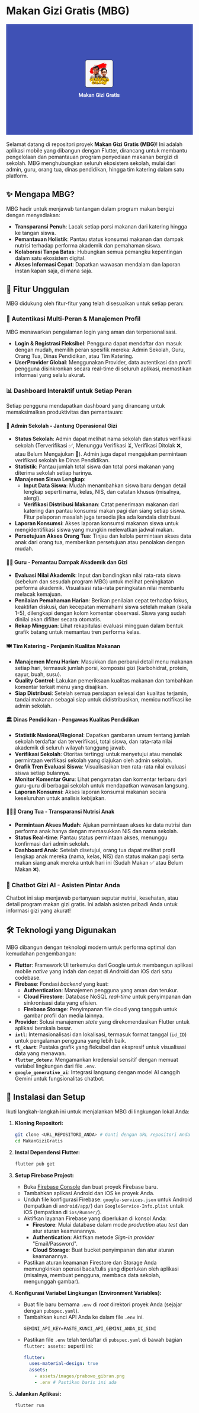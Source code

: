 # Makan Gizi Gratis (MBG)

![alt text](image.png)

Selamat datang di repositori proyek **Makan Gizi Gratis (MBG)**! Ini adalah aplikasi mobile yang dibangun dengan Flutter, dirancang untuk membantu pengelolaan dan pemantauan program penyediaan makanan bergizi di sekolah. MBG menghubungkan seluruh ekosistem sekolah, mulai dari admin, guru, orang tua, dinas pendidikan, hingga tim katering dalam satu platform. 

## ✨ Mengapa MBG?

MBG hadir untuk menjawab tantangan dalam program makan bergizi dengan menyediakan:
* **Transparansi Penuh**: Lacak setiap porsi makanan dari katering hingga ke tangan siswa.
* **Pemantauan Holistik**: Pantau status konsumsi makanan dan dampak nutrisi terhadap performa akademik dan pemahaman siswa.
* **Kolaborasi Tanpa Batas**: Hubungkan semua pemangku kepentingan dalam satu ekosistem digital.
* **Akses Informasi Cepat**: Dapatkan wawasan mendalam dan laporan instan kapan saja, di mana saja.

## 🌟 Fitur Unggulan

MBG didukung oleh fitur-fitur yang telah disesuaikan untuk setiap peran:

### 👤 Autentikasi Multi-Peran & Manajemen Profil
MBG menawarkan pengalaman login yang aman dan terpersonalisasi.
* **Login & Registrasi Fleksibel**: Pengguna dapat mendaftar dan masuk dengan mudah, memilih peran spesifik mereka: Admin Sekolah, Guru, Orang Tua, Dinas Pendidikan, atau Tim Katering. 
* **UserProvider Global**: Menggunakan Provider, data autentikasi dan profil pengguna disinkronkan secara real-time di seluruh aplikasi, memastikan informasi yang selalu akurat. 

### 📊 Dashboard Interaktif untuk Setiap Peran

Setiap pengguna mendapatkan dashboard yang dirancang untuk memaksimalkan produktivitas dan pemantauan:

#### 🏫 Admin Sekolah - Jantung Operasional Gizi
* **Status Sekolah**: Admin dapat melihat nama sekolah dan status verifikasi sekolah (Terverifikasi ✅, Menunggu Verifikasi ⏳, Verifikasi Ditolak ❌, atau Belum Mengajukan 📝). Admin juga dapat mengajukan permintaan verifikasi sekolah ke Dinas Pendidikan. 
* **Statistik**: Pantau jumlah total siswa dan total porsi makanan yang diterima sekolah setiap harinya. 
* **Manajemen Siswa Lengkap**:
    * **Input Data Siswa**: Mudah menambahkan siswa baru dengan detail lengkap seperti nama, kelas, NIS, dan catatan khusus (misalnya, alergi). 
    * **Verifikasi Distribusi Makanan**: Catat penerimaan makanan dari katering dan pantau konsumsi makan pagi dan siang setiap siswa. Fitur pelaporan masalah juga tersedia jika ada kendala distribusi. 
* **Laporan Konsumsi**: Akses laporan konsumsi makanan siswa untuk mengidentifikasi siswa yang mungkin melewatkan jadwal makan. 
* **Persetujuan Akses Orang Tua**: Tinjau dan kelola permintaan akses data anak dari orang tua, memberikan persetujuan atau penolakan dengan mudah. 

#### 👩‍🏫 Guru - Pemantau Dampak Akademik dan Gizi
* **Evaluasi Nilai Akademik**: Input dan bandingkan nilai rata-rata siswa (sebelum dan sesudah program MBG) untuk melihat peningkatan performa akademik. Visualisasi rata-rata peningkatan nilai membantu melacak kemajuan. 
* **Penilaian Pemahaman Harian**: Berikan penilaian cepat terhadap fokus, keaktifan diskusi, dan kecepatan memahami siswa setelah makan (skala 1-5), dilengkapi dengan kolom komentar observasi. Siswa yang sudah dinilai akan difilter secara otomatis. 
* **Rekap Mingguan**: Lihat rekapitulasi evaluasi mingguan dalam bentuk grafik batang untuk memantau tren performa kelas. 

#### 🍽️ Tim Katering - Penjamin Kualitas Makanan
* **Manajemen Menu Harian**: Masukkan dan perbarui detail menu makanan setiap hari, termasuk jumlah porsi, komposisi gizi (karbohidrat, protein, sayur, buah, susu). 
* **Quality Control**: Lakukan pemeriksaan kualitas makanan dan tambahkan komentar terkait menu yang disajikan. 
* **Siap Distribusi**: Setelah semua persiapan selesai dan kualitas terjamin, tandai makanan sebagai siap untuk didistribusikan, memicu notifikasi ke admin sekolah. 

#### 🏛️ Dinas Pendidikan - Pengawas Kualitas Pendidikan
* **Statistik Nasional/Regional**: Dapatkan gambaran umum tentang jumlah sekolah terdaftar dan terverifikasi, total siswa, dan rata-rata nilai akademik di seluruh wilayah tanggung jawab. 
* **Verifikasi Sekolah**: Otoritas tertinggi untuk menyetujui atau menolak permintaan verifikasi sekolah yang diajukan oleh admin sekolah. 
* **Grafik Tren Evaluasi Siswa**: Visualisasikan tren rata-rata nilai evaluasi siswa setiap bulannya. 
* **Monitor Komentar Guru**: Lihat pengamatan dan komentar terbaru dari guru-guru di berbagai sekolah untuk mendapatkan wawasan langsung. 
* **Laporan Konsumsi**: Akses laporan konsumsi makanan secara keseluruhan untuk analisis kebijakan. 

#### 👨‍👩‍👧 Orang Tua - Transparansi Nutrisi Anak
* **Permintaan Akses Mudah**: Ajukan permintaan akses ke data nutrisi dan performa anak hanya dengan memasukkan NIS dan nama sekolah. 
* **Status Real-time**: Pantau status permintaan akses, menunggu konfirmasi dari admin sekolah. 
* **Dashboard Anak**: Setelah disetujui, orang tua dapat melihat profil lengkap anak mereka (nama, kelas, NIS) dan status makan pagi serta makan siang anak mereka untuk hari ini (Sudah Makan ✅ atau Belum Makan ❌). 

### 🤖 Chatbot Gizi AI - Asisten Pintar Anda
Chatbot ini siap menjawab pertanyaan seputar nutrisi, kesehatan, atau detail program makan gizi gratis. Ini adalah asisten pribadi Anda untuk informasi gizi yang akurat! 

## 🛠️ Teknologi yang Digunakan

MBG dibangun dengan teknologi modern untuk performa optimal dan kemudahan pengembangan:
* **Flutter**: Framework UI terkemuka dari Google untuk membangun aplikasi mobile *native* yang indah dan cepat di Android dan iOS dari satu codebase. 
* **Firebase**: Fondasi *backend* yang kuat:
    * **Authentication**: Manajemen pengguna yang aman dan terukur. 
    * **Cloud Firestore**: Database NoSQL *real-time* untuk penyimpanan dan sinkronisasi data yang efisien. 
    * **Firebase Storage**: Penyimpanan file cloud yang tangguh untuk gambar profil dan media lainnya. 
* **Provider**: Solusi manajemen *state* yang direkomendasikan Flutter untuk aplikasi berskala besar. 
* **`intl`**: Internasionalisasi dan lokalisasi, termasuk format tanggal (`id_ID`) untuk pengalaman pengguna yang lebih baik. 
* **`fl_chart`**: Pustaka grafik yang fleksibel dan ekspresif untuk visualisasi data yang menawan. 
* **`flutter_dotenv`**: Mengamankan kredensial sensitif dengan memuat variabel lingkungan dari file `.env`. 
* **`google_generative_ai`**: Integrasi langsung dengan model AI canggih Gemini untuk fungsionalitas chatbot. 

## 🚀 Instalasi dan Setup

Ikuti langkah-langkah ini untuk menjalankan MBG di lingkungan lokal Anda:

1.  **Kloning Repositori:**
    ```bash
    git clone <URL_REPOSITORI_ANDA> # Ganti dengan URL repositori Anda
    cd MakanGiziGratis
    ```

2.  **Instal Dependensi Flutter:**
    ```bash
    flutter pub get
    ```

3.  **Setup Firebase Project:**
    * Buka [Firebase Console](https://console.firebase.google.com/) dan buat proyek Firebase baru.
    * Tambahkan aplikasi Android dan iOS ke proyek Anda.
    * Unduh file konfigurasi Firebase: `google-services.json` untuk Android (tempatkan di `android/app/`) dan `GoogleService-Info.plist` untuk iOS (tempatkan di `ios/Runner/`).
    * Aktifkan layanan Firebase yang diperlukan di konsol Anda:
        * **Firestore**: Mulai database dalam mode *production* atau *test* dan atur aturan keamanannya.
        * **Authentication**: Aktifkan metode *Sign-in provider* "Email/Password".
        * **Cloud Storage**: Buat bucket penyimpanan dan atur aturan keamanannya.
    * Pastikan aturan keamanan Firestore dan Storage Anda memungkinkan operasi baca/tulis yang diperlukan oleh aplikasi (misalnya, membuat pengguna, membaca data sekolah, mengunggah gambar).

4.  **Konfigurasi Variabel Lingkungan (Environment Variables):**
    * Buat file baru bernama `.env` di *root* direktori proyek Anda (sejajar dengan `pubspec.yaml`).
    * Tambahkan kunci API Anda ke dalam file `.env` ini.
        ```plaintext
        GEMINI_API_KEY=PASTE_KUNCI_API_GEMINI_ANDA_DI_SINI
        ```
    * Pastikan file `.env` telah terdaftar di `pubspec.yaml` di bawah bagian `flutter: assets:` seperti ini:
        ```yaml
        flutter:
          uses-material-design: true
          assets:
            - assets/images/prabowo_gibran.png
            - .env # Pastikan baris ini ada
        ```

5.  **Jalankan Aplikasi:**
    ```bash
    flutter run
    ```
